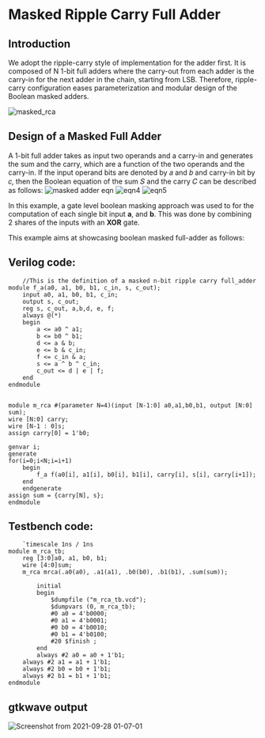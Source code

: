 # Masked Ripple Carry Full Adder

## Introduction
We adopt the ripple-carry style of implementation for the adder first. It is composed of N 1-bit full adders where the carry-out from each adder is the carry-in for the next adder in the chain, starting from LSB. Therefore, ripple-carry configuration eases parameterization and modular design of the Boolean masked adders.

![masked_rca](https://user-images.githubusercontent.com/88589656/135198003-88983159-048e-41c9-85b7-fc086659666c.png)

## Design of a Masked Full Adder
A 1-bit full adder takes as input two operands and a carry-in and generates the sum and the carry, which are a function of the two operands and the carry-in. If the input operand bits are denoted by 𝑎 and 𝑏 and carry-in bit by 𝑐, then the Boolean equation of
the sum 𝑆 and the carry 𝐶 can be described as follows:
![masked adder eqn](https://user-images.githubusercontent.com/88589656/135198246-7e03057b-7e8b-4965-8e90-980a1a686477.png)
![eqn4](https://user-images.githubusercontent.com/88589656/135199673-88bd8d1e-7242-4a9e-a592-7eb5972317c8.png)
![eqn5](https://user-images.githubusercontent.com/88589656/135199675-dcd0814f-ef4c-46bb-8bc6-18d87240e173.png)



  In this example, a gate level boolean masking approach was used to for the computation of each single bit input **a**, and **b**. This was done by combining 2 shares of the inputs with an **XOR** gate. 

This example aims at showcasing boolean masked full-adder as follows:

## Verilog code:
    
        //This is the definition of a masked n-bit ripple carry full_adder
	module f_a(a0, a1, b0, b1, c_in, s, c_out);
     	input a0, a1, b0, b1, c_in;
      	output s, c_out;
      	reg s, c_out, a,b,d, e, f;
      	always @(*)
      	begin
        	a <= a0 ^ a1;
      		b <= b0 ^ b1;
      		d <= a & b;
      		e <= b & c_in;
      		f <= c_in & a;
      		s <= a ^ b ^ c_in;
      		c_out <= d | e | f;
      	end
	endmodule


	module m_rca #(parameter N=4)(input [N-1:0] a0,a1,b0,b1, output [N:0] sum);
  	wire [N:0] carry;
  	wire [N-1 : 0]s;
  	assign carry[0] = 1'b0;
   
   	genvar i;
   	generate 
   	for(i=0;i<N;i=i+1)
     	begin     	
     		f_a f(a0[i], a1[i], b0[i], b1[i], carry[i], s[i], carry[i+1]);
     	end
     	endgenerate
   	assign sum = {carry[N], s};
	endmodule 
    
## Testbench code:

        `timescale 1ns / 1ns
	module m_rca_tb;
  		reg [3:0]a0, a1, b0, b1;
  		wire [4:0]sum;
  		m_rca mrca(.a0(a0), .a1(a1), .b0(b0), .b1(b1), .sum(sum));
           
    		initial
       		begin
            	$dumpfile ("m_rca_tb.vcd");
            	$dumpvars (0, m_rca_tb);
            	#0 a0 = 4'b0000;
            	#0 a1 = 4'b0001;
            	#0 b0 = 4'b0010;
            	#0 b1 = 4'b0100;
            	#20 $finish ;
        	end
        	always #2 a0 = a0 + 1'b1;
		always #2 a1 = a1 + 1'b1;
		always #2 b0 = b0 + 1'b1;
		always #2 b1 = b1 + 1'b1;
	endmodule
        
        
## gtkwave output
![Screenshot from 2021-09-28 01-07-01](https://user-images.githubusercontent.com/88589656/135198742-002bcf03-a47a-4600-8f31-8d04f16f4c04.png)

